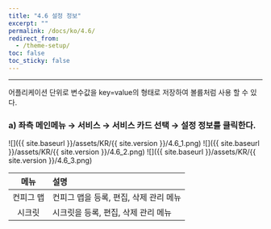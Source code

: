 ```yaml
---
title: "4.6 설정 정보"
excerpt: ""
permalink: /docs/ko/4.6/
redirect_from:
  - /theme-setup/
toc: false
toc_sticky: false
---
```


---
어플리케이션 단위로 변수값을 key=value의 형태로 저장하여 볼륨처럼 사용 할 수 있다.

### a\) 좌측 메인메뉴 → 서비스 → 서비스 카드 선택 → 설정 정보를 클릭한다.
![]({{ site.baseurl }}/assets/KR/{{ site.version }}/4.6_1.png)
![]({{ site.baseurl }}/assets/KR/{{ site.version }}/4.6_2.png)
![]({{ site.baseurl }}/assets/KR/{{ site.version }}/4.6_3.png)

| **메뉴** | **설명**                  |
| :----: | :---------------------- |
| 컨피그 맵  | 컨피그 맵을 등록, 편집, 삭제 관리 메뉴 |
|  시크릿   | 시크릿을 등록, 편집, 삭제 관리 메뉴   |
